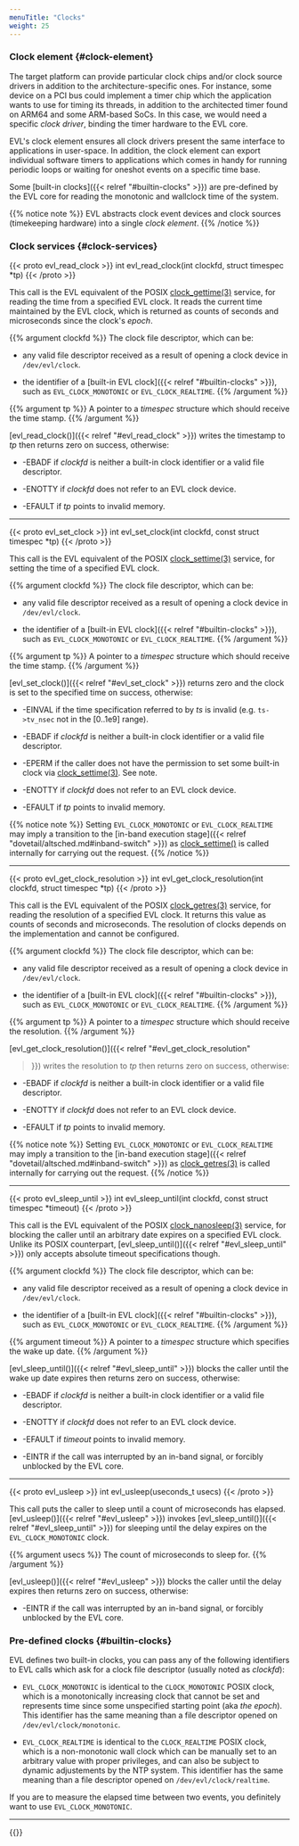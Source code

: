 ```yaml
---
menuTitle: "Clocks"
weight: 25
---
```


### Clock element {#clock-element}

The target platform can provide particular clock chips and/or clock
source drivers in addition to the architecture-specific ones. For
instance, some device on a PCI bus could implement a timer chip which
the application wants to use for timing its threads, in addition to
the architected timer found on ARM64 and some ARM-based SoCs. In this
case, we would need a specific _clock driver_, binding the timer
hardware to the EVL core.

EVL's clock element ensures all clock drivers present the same
interface to applications in user-space. In addition, the clock
element can export individual software timers to applications which
comes in handy for running periodic loops or waiting for oneshot
events on a specific time base.

Some [built-in clocks]({{< relref "#builtin-clocks" >}}) are
pre-defined by the EVL core for reading the monotonic and wallclock
time of the system.
  
{{% notice note %}}
EVL abstracts clock event devices and clock sources
(timekeeping hardware) into a single _clock element_.
{{% /notice %}}

### Clock services {#clock-services}

{{< proto evl_read_clock >}}
int evl_read_clock(int clockfd, struct timespec *tp)
{{< /proto >}}

This call is the EVL equivalent of the POSIX
[clock_gettime(3)](http://man7.org/linux/man-pages/man3/clock_gettime.3.html)
service, for reading the time from a specified EVL clock.  It reads
the current time maintained by the EVL clock, which is returned as
counts of seconds and microseconds since the clock's _epoch_.

{{% argument clockfd %}}
The clock file descriptor, which can be:

- any valid file descriptor received as a result of opening a clock
  device in `/dev/evl/clock`.

- the identifier of a [built-in EVL clock]({{< relref
  "#builtin-clocks" >}}), such as `EVL_CLOCK_MONOTONIC` or
  `EVL_CLOCK_REALTIME`.
{{% /argument %}}

{{% argument tp %}}
A pointer to a _timespec_ structure which should receive the time
stamp.
{{% /argument %}}

[evl_read_clock()]({{< relref "#evl_read_clock" >}}) writes the
timestamp to _tp_ then returns zero on success, otherwise:

- -EBADF if _clockfd_ is neither a built-in clock identifier or a valid
   file descriptor.

- -ENOTTY if _clockfd_ does not refer to an EVL clock device.

- -EFAULT if _tp_ points to invalid memory.

---

{{< proto evl_set_clock >}}
int evl_set_clock(int clockfd, const struct timespec *tp)
{{< /proto >}}

This call is the EVL equivalent of the POSIX
[clock_settime(3)](http://man7.org/linux/man-pages/man3/clock_settime.3.html)
service, for setting the time of a specified EVL clock.

{{% argument clockfd %}}
The clock file descriptor, which can be:

- any valid file descriptor received as a result of opening a clock
  device in `/dev/evl/clock`.

- the identifier of a [built-in EVL clock]({{< relref
  "#builtin-clocks" >}}), such as `EVL_CLOCK_MONOTONIC` or
  `EVL_CLOCK_REALTIME`.
{{% /argument %}}

{{% argument tp %}}
A pointer to a _timespec_ structure which should receive the time
stamp.
{{% /argument %}}

[evl_set_clock()]({{< relref "#evl_set_clock" >}}) returns zero and
the clock is set to the specified time on success, otherwise:

- -EINVAL if the time specification referred to by _ts_ is invalid
   (e.g. `ts->tv_nsec` not in the [0..1e9] range).

- -EBADF if _clockfd_ is neither a built-in clock identifier or a valid
   file descriptor.

- -EPERM if the caller does not have the permission to set some
   built-in clock via
   [clock_settime(3)](http://man7.org/linux/man-pages/man3/clock_settime.3.html). See
   note.

- -ENOTTY if _clockfd_ does not refer to an EVL clock device.

- -EFAULT if _tp_ points to invalid memory.

{{% notice note %}}
Setting `EVL_CLOCK_MONOTONIC` or `EVL_CLOCK_REALTIME` may imply a
transition to the [in-band execution stage]({{< relref
"dovetail/altsched.md#inband-switch" >}}) as
[clock_settime()](http://man7.org/linux/man-pages/man3/clock_settime.3.html)
is called internally for carrying out the request.
{{% /notice %}}

---

{{< proto evl_get_clock_resolution >}}
int evl_get_clock_resolution(int clockfd, struct timespec *tp)
{{< /proto >}}

This call is the EVL equivalent of the POSIX
[clock_getres(3)](http://man7.org/linux/man-pages/man3/clock_getres.3.html)
service, for reading the resolution of a specified EVL clock.  It
returns this value as counts of seconds and microseconds. The
resolution of clocks depends on the implementation and cannot be
configured.

{{% argument clockfd %}}
The clock file descriptor, which can be:

- any valid file descriptor received as a result of opening a clock
  device in `/dev/evl/clock`.

- the identifier of a [built-in EVL clock]({{< relref
  "#builtin-clocks" >}}), such as `EVL_CLOCK_MONOTONIC` or
  `EVL_CLOCK_REALTIME`.
{{% /argument %}}

{{% argument tp %}}
A pointer to a _timespec_ structure which should receive the resolution.
{{% /argument %}}

[evl_get_clock_resolution()]({{< relref "#evl_get_clock_resolution"
>}}) writes the resolution to _tp_ then returns zero on success,
otherwise:

- -EBADF if _clockfd_ is neither a built-in clock identifier or a valid
   file descriptor.

- -ENOTTY if _clockfd_ does not refer to an EVL clock device.

- -EFAULT if _tp_ points to invalid memory.

{{% notice note %}}
Setting `EVL_CLOCK_MONOTONIC` or `EVL_CLOCK_REALTIME` may imply a
transition to the [in-band execution stage]({{< relref
"dovetail/altsched.md#inband-switch" >}}) as
[clock_getres(3)](http://man7.org/linux/man-pages/man3/clock_getres.3.html)
is called internally for carrying out the request.
{{% /notice %}}

---

{{< proto evl_sleep_until >}}
int evl_sleep_until(int clockfd, const struct timespec *timeout)
{{< /proto >}}

This call is the EVL equivalent of the POSIX
[clock_nanosleep(3)](http://man7.org/linux/man-pages/man3/clock_nanosleep.3.html)
service, for blocking the caller until an arbitrary date expires on a
specified EVL clock. Unlike its POSIX counterpart,
[evl_sleep_until()]({{< relref "#evl_sleep_until" >}}) only accepts
absolute timeout specifications though.

{{% argument clockfd %}}
The clock file descriptor, which can be:

- any valid file descriptor received as a result of opening a clock
  device in `/dev/evl/clock`.

- the identifier of a [built-in EVL clock]({{< relref
  "#builtin-clocks" >}}), such as `EVL_CLOCK_MONOTONIC` or
  `EVL_CLOCK_REALTIME`.
{{% /argument %}}

{{% argument timeout %}}
A pointer to a _timespec_ structure which specifies the wake up date.
{{% /argument %}}

[evl_sleep_until()]({{< relref "#evl_sleep_until" >}}) blocks the
caller until the wake up date expires then returns zero on success,
otherwise:

- -EBADF if _clockfd_ is neither a built-in clock identifier or a valid
   file descriptor.

- -ENOTTY if _clockfd_ does not refer to an EVL clock device.

- -EFAULT if _timeout_ points to invalid memory.

- -EINTR if the call was interrupted by an in-band signal, or forcibly
   unblocked by the EVL core.

---

{{< proto evl_usleep >}}
int evl_usleep(useconds_t usecs)
{{< /proto >}}

This call puts the caller to sleep until a count of microseconds has
elapsed. [evl_usleep()]({{< relref "#evl_usleep" >}}) invokes
[evl_sleep_until()]({{< relref "#evl_sleep_until" >}}) for sleeping
until the delay expires on the `EVL_CLOCK_MONOTONIC` clock.

{{% argument usecs %}}
The count of microseconds to sleep for.
{{% /argument %}}

[evl_usleep()]({{< relref "#evl_usleep" >}}) blocks the caller until
the delay expires then returns zero on success, otherwise:

- -EINTR if the call was interrupted by an in-band signal, or forcibly
   unblocked by the EVL core.

### Pre-defined clocks {#builtin-clocks}

EVL defines two built-in clocks, you can pass any of the following
identifiers to EVL calls which ask for a clock file descriptor
(usually noted as _clockfd_):

- `EVL_CLOCK_MONOTONIC` is identical to the `CLOCK_MONOTONIC` POSIX
  clock, which is a monotonically increasing clock that cannot be set
  and represents time since some unspecified starting point (aka _the
  epoch_). This identifier has the same meaning than a file descriptor
  opened on `/dev/evl/clock/monotonic`.

- `EVL_CLOCK_REALTIME` is identical to the `CLOCK_REALTIME` POSIX
  clock, which is a non-monotonic wall clock which can be manually set
  to an arbitrary value with proper privileges, and can also be
  subject to dynamic adjustements by the NTP system. This identifier
  has the same meaning than a file descriptor opened on
  `/dev/evl/clock/realtime`.

If you are to measure the elapsed time between two events, you
definitely want to use `EVL_CLOCK_MONOTONIC`.

---

{{<lastmodified>}}
